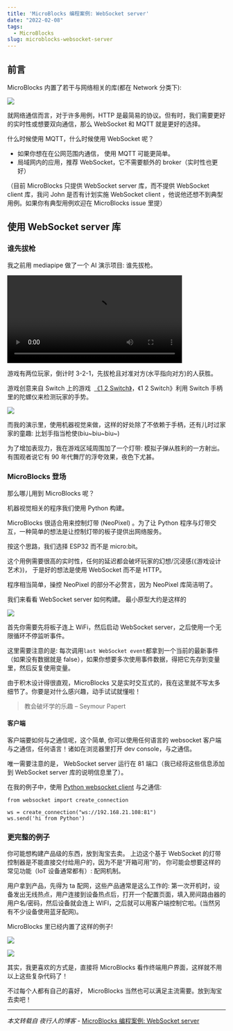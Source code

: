 ```yaml
---
title: 'MicroBlocks 编程案例: WebSocket server'
date: "2022-02-08"
tags:
  - MicroBlocks
slug: microblocks-websocket-server
---
```


## [](https://wwj718.github.io/post/%E7%BC%96%E7%A8%8B/microblocks-websocket-server/#%E5%89%8D%E8%A8%80)前言

MicroBlocks 内置了若干与网络相关的库(都在 Network 分类下):

[![](https://wwj718.github.io/post/img/1644316118417.jpg)](https://wwj718.github.io/post/img/1644316118417.jpg)

就网络通信而言，对于许多用例，HTTP 是最简易的协议。但有时，我们需要更好的实时性或想要双向通信，那么 WebSocket 和 MQTT 就是更好的选择。

什么时候使用 MQTT，什么时候使用 WebSocket 呢？

-   如果你想在在公网范围内通信， 使用 MQTT 可能更简单。
-   局域网内的应用，推荐 WebSocket，它不需要额外的 broker（实时性也更好）

（目前 MicroBlocks 只提供 WebSocket server 库，而不提供 WebSocket client 库，我问 John 是否有计划实施 WebSocket client ，他说他还想不到典型用例。如果你有典型用例欢迎在 MicroBlocks issue 里提）

## [](https://wwj718.github.io/post/%E7%BC%96%E7%A8%8B/microblocks-websocket-server/#%E4%BD%BF%E7%94%A8-websocket-server-%E5%BA%93)使用 WebSocket server 库

### [](https://wwj718.github.io/post/%E7%BC%96%E7%A8%8B/microblocks-websocket-server/#%E8%B0%81%E5%85%88%E6%8B%94%E6%9E%AA)谁先拔枪

我之前用 mediapipe 做了一个 AI 演示项目: 谁先拔枪。

<video width="80%" src="https://adapter.codelab.club/video/1631788391568750.mp4" controls="controls"></video>

游戏有两位玩家，倒计时 3-2-1，先拔枪且对准对方(水平指向对方)的人获胜。

游戏创意来自 Switch 上的游戏  [《1 2 Switch》](https://www.nintendo.com/games/detail/1-2-switch-switch/)，《1 2 Switch》利用 Switch 手柄里的陀螺仪来检测玩家的手势。

[![](https://wwj718.github.io/post/img/1644317102712.jpg)](https://wwj718.github.io/post/img/1644317102712.jpg)

而我的演示里，使用机器视觉来做，这样的好处除了不依赖于手柄，还有儿时过家家的童趣: 比划手指当枪使(biu~biu~biu~)

为了增加表现力，我在游戏区域周围加了一个灯带: 模拟子弹从胜利的一方射出。 有围观者说它有 90 年代舞厅的浮夸效果，夜色下尤甚。

### [](https://wwj718.github.io/post/%E7%BC%96%E7%A8%8B/microblocks-websocket-server/#microblocks-%E7%99%BB%E5%9C%BA)MicroBlocks 登场

那么哪儿用到 MicroBlocks 呢？

机器视觉相关的程序我们使用 Python 构建。

MicroBlocks 很适合用来控制灯带 (NeoPixel) 。为了让 Python 程序与灯带交互，一种简单的想法是让控制灯带的板子提供出网络服务。

按这个思路，我们选择 ESP32 而不是 micro:bit。

这个用例需要很高的实时性，任何的延迟都会破坏玩家的幻想/沉浸感(《游戏设计艺术》)， 于是好的想法是使用 WebSocket 而不是 HTTP。

程序相当简单，操控 NeoPixel 的部分不必赘言，因为 NeoPixel 库简洁明了。

我们来看看 WebSocket server 如何构建。 最小原型大约是这样的

[![](https://wwj718.github.io/post/img/1644318737680.jpg)](https://wwj718.github.io/post/img/1644318737680.jpg)

首先你需要先将板子连上 WiFi，然后启动 WebSocket server，之后使用一个无限循环不停监听事件。

这里需要注意的是: 每次调用`last WebSocket event`都拿到一个当前的最新事件（如果没有数据就是 false），如果你想要多次使用事件数据，得把它先存到变量里，然后反复使用变量。

由于积木设计得很直观，MicroBlocks 又是实时交互式的，我在这里就不写太多细节了。你要是对什么感兴趣，动手试试就懂啦！

> 教会破坏学的乐趣 – Seymour Papert

#### [](https://wwj718.github.io/post/%E7%BC%96%E7%A8%8B/microblocks-websocket-server/#%E5%AE%A2%E6%88%B7%E7%AB%AF)客户端

客户端要如何与之通信呢，这个简单, 你可以使用任何语言的 websocket 客户端与之通信，任何语言！诸如在浏览器里打开 dev console，与之通信。

唯一需要注意的是， WebSocket server 运行在 81 端口（我已经将这些信息添加到 WebSocket server 库的说明信息里了）。

在我的例子中，使用 [Python websocket client](https://github.com/websocket-client/websocket-client) 与之通信:


```
from websocket import create_connection

ws = create_connection("ws://192.168.21.108:81")
ws.send('hi from Python')
```

### [](https://wwj718.github.io/post/%E7%BC%96%E7%A8%8B/microblocks-websocket-server/#%E6%9B%B4%E5%AE%8C%E6%95%B4%E7%9A%84%E4%BE%8B%E5%AD%90)更完整的例子

你可能想构建产品级的东西，放到淘宝去卖。 上边这个基于 WebSocket 的灯带控制器是不能直接交付给用户的，因为不是“开箱可用”的， 你可能会想要这样的常见功能（IoT 设备通常都有）: 配网机制。

用户拿到产品，先得为 ta 配网，这些产品通常是这么工作的: 第一次开机时，设备发出无线热点，用户连接到设备热点后，打开一个配置页面，填入房间路由器的用户名/密码，然后设备就会连上 WIFI，之后就可以用客户端控制它啦。(当然另有不少设备使用蓝牙配网)。

MicroBlocks 里已经内置了这样的例子!

[![](https://wwj718.github.io/post/img/1644319624649.jpg)](https://wwj718.github.io/post/img/1644319624649.jpg)

[![](https://wwj718.github.io/post/img/1644319683366.jpg)](https://wwj718.github.io/post/img/1644319683366.jpg)

其实，我更喜欢的方式是，直接将 MicroBlocks 看作终端用户界面，这样就不用以上这些复杂代码了！

不过每个人都有自己的喜好， MicroBlocks 当然也可以满足主流需要。放到淘宝去卖吧！

---
_本文转载自 夜行人的博客_ - [MicroBlocks 编程案例: WebSocket server](https://wwj718.github.io/post/%E7%BC%96%E7%A8%8B/microblocks-websocket-server/)